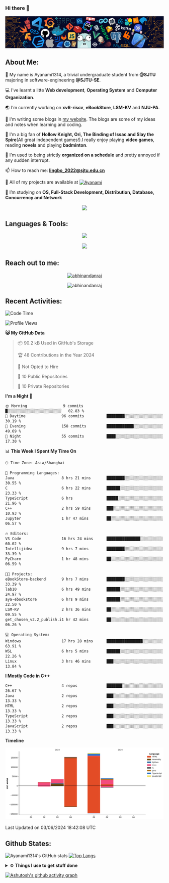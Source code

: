 ### Hi there 👋

![image](https://github.com/Ayanami1314/Ayanami1314/blob/master/assets/Programming.png)

## **About Me:**

🔭 My name is Ayanami1314, a trivial undergraduate student from **@SJTU** majoring in software-engineering **@SJTU-SE**.

💻 I’ve learnt a litte **Web development**, **Operating System** and **Computer Organization**.

🌏 I’m currently working on **xv6-riscv**, **eBookStore**, **LSM-KV** and **NJU-PA**.

📒 I'm writing some blogs in <a href="https://ayanami1314.github.io/">my website</a>. The blogs are some of my ideas and notes when learning and coding.

📜 I'm a big fan of **Hollow Knight, Ori, The Binding of Issac and Slay the Spire**(All great independent games!).I really enjoy playing **video games**, reading **novels** and playing **badminton**.

🤖 I'm used to being strictly **organized on a schedule** and pretty annoyed if any sudden interrupt.

📫 How to reach me: **lingbo_2022@sjtu.edu.cn**

💬 All of my projects are available at <a href="https://github.com/Ayanami1314" target="blank"><img align="center" src="https://raw.githubusercontent.com/rahuldkjain/github-profile-readme-generator/master/src/images/icons/Social/github.svg" alt="Ayanami" height="30" width="40" /></a>

🌱 I’m studying on **OS, Full-Stack Development, Distribution, Database, Concurrency and Network**

<p align="center">
   <img align="center" src="https://github-readme-streak-stats.herokuapp.com/?user=Ayanami1314&theme=radical&hide_border=true"/>
</p>

## **Languages & Tools:**

<p align="center">
  <a href="https://skillicons.dev">
    <img src="https://skillicons.dev/icons?i=c,cpp,html,css,ts,react,java,python,spring" />
  </a>
</p>
<p align="center">
  <a href="https://skillicons.dev">
    <img src="https://skillicons.dev/icons?i=linux,docker,vim,vscode,git,mongodb,mysql" />
  </a>
</p>

## **Reach out to me:** ️

<p align="center">
<a href="https://Ayanami1314.github.io" target="_blank"><img align="center" src="https://img.shields.io/badge/Website-3b5998?style=flat-square&logo=google-chrome&logoColor=white" alt="abhinandanraj" /></a>
<p align="center"> <img src="https://komarev.com/ghpvc/?username=Ayanami1314&label=Visitors&color=0088cc&style=flat-square" alt="abhinandanraj" /> </p>

## **Recent Activities:**

<!--START_SECTION:waka-->
![Code Time](http://img.shields.io/badge/Code%20Time-703%20hrs%2055%20mins-blue)

![Profile Views](http://img.shields.io/badge/Profile%20Views-10-blue)

**🐱 My GitHub Data** 

> 📦 90.2 kB Used in GitHub's Storage 
 > 
> 🏆 48 Contributions in the Year 2024
 > 
> 🚫 Not Opted to Hire
 > 
> 📜 10 Public Repositories 
 > 
> 🔑 10 Private Repositories 
 > 
**I'm a Night 🦉** 

```text
🌞 Morning                9 commits           █░░░░░░░░░░░░░░░░░░░░░░░░   02.83 % 
🌆 Daytime                96 commits          ████████░░░░░░░░░░░░░░░░░   30.19 % 
🌃 Evening                158 commits         ████████████░░░░░░░░░░░░░   49.69 % 
🌙 Night                  55 commits          ████░░░░░░░░░░░░░░░░░░░░░   17.30 % 
```


📊 **This Week I Spent My Time On** 

```text
🕑︎ Time Zone: Asia/Shanghai

💬 Programming Languages: 
Java                     8 hrs 21 mins       ████████░░░░░░░░░░░░░░░░░   30.55 % 
C                        6 hrs 22 mins       ██████░░░░░░░░░░░░░░░░░░░   23.33 % 
TypeScript               6 hrs               █████░░░░░░░░░░░░░░░░░░░░   21.96 % 
C++                      2 hrs 59 mins       ███░░░░░░░░░░░░░░░░░░░░░░   10.93 % 
Jupyter                  1 hr 47 mins        ██░░░░░░░░░░░░░░░░░░░░░░░   06.57 % 

🔥 Editors: 
VS Code                  16 hrs 24 mins      ███████████████░░░░░░░░░░   60.02 % 
Intellijidea             9 hrs 7 mins        ████████░░░░░░░░░░░░░░░░░   33.39 % 
PyCharm                  1 hr 48 mins        ██░░░░░░░░░░░░░░░░░░░░░░░   06.59 % 

🐱‍💻 Projects: 
eBookStore-backend       9 hrs 7 mins        ████████░░░░░░░░░░░░░░░░░   33.39 % 
lab10                    6 hrs 49 mins       ██████░░░░░░░░░░░░░░░░░░░   24.97 % 
aya-ebookstore           6 hrs 9 mins        ██████░░░░░░░░░░░░░░░░░░░   22.50 % 
LSM-KV                   2 hrs 36 mins       ██░░░░░░░░░░░░░░░░░░░░░░░   09.55 % 
get_chosen_v2.2_publish.i1 hr 42 mins        ██░░░░░░░░░░░░░░░░░░░░░░░   06.26 % 

💻 Operating System: 
Windows                  17 hrs 28 mins      ████████████████░░░░░░░░░   63.91 % 
WSL                      6 hrs 5 mins        ██████░░░░░░░░░░░░░░░░░░░   22.26 % 
Linux                    3 hrs 46 mins       ███░░░░░░░░░░░░░░░░░░░░░░   13.84 % 
```

**I Mostly Code in C++** 

```text
C++                      4 repos             ███████░░░░░░░░░░░░░░░░░░   26.67 % 
Java                     2 repos             ███░░░░░░░░░░░░░░░░░░░░░░   13.33 % 
HTML                     2 repos             ███░░░░░░░░░░░░░░░░░░░░░░   13.33 % 
TypeScript               2 repos             ███░░░░░░░░░░░░░░░░░░░░░░   13.33 % 
JavaScript               2 repos             ███░░░░░░░░░░░░░░░░░░░░░░   13.33 % 
```



**Timeline**

![Lines of Code chart](https://raw.githubusercontent.com/Ayanami1314/Ayanami1314/master/assets/bar_graph.png)


 Last Updated on 03/06/2024 18:42:08 UTC
<!--END_SECTION:waka-->

## **Github States:**

![Ayanami1314's GitHub stats](https://github-readme-stats.vercel.app/api?username=Ayanami1314&show_icons=true&bg_color=00000000)
[![Top Langs](https://github-readme-stats.vercel.app/api/top-langs/?username=Ayanami1314&layout=donut)](https://github.com/anuraghazra/github-readme-stats)

<details>
  <summary>⚙️ <b> Things I use to get stuff done</b></summary>
  	<ul>
  	   <li><b>OS:</b> Windows 11 / Ubuntu 22.04(wsl2) / Ubuntu 22.04 </li>
	     <li><b>Laptop:OMEN by HP Laptop</b> </li>
  	   <li><b>Browser: </b> Google Browser</li>
	     <li><b>Code Editor:</b> VSCode / IntelliJ / Pycharm </li>
	     <li><b>To Stay Updated:</b> April 16th 2024</li>
	    <br />
	</ul>
</details>

[![Ashutosh's github activity graph](https://github-readme-activity-graph.vercel.app/graph?username=Ayanami1314&theme=react-dark)](https://github.com/ashutosh00710/github-readme-activity-graph)
